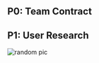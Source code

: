 ## P0: Team Contract



## P1: User Research
![random pic](https://github.com/SaraK207/CPSC481-Portfolio/download.jpeg)
